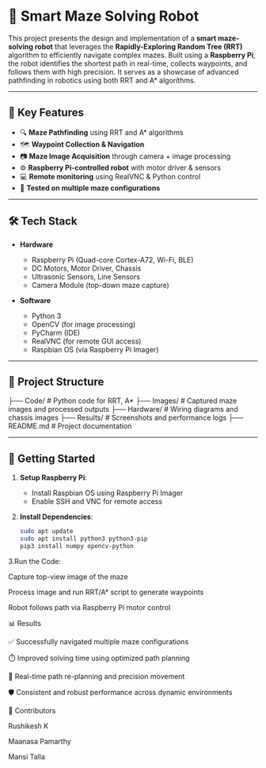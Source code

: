 # 🤖 Smart Maze Solving Robot

This project presents the design and implementation of a **smart maze-solving robot** that leverages the **Rapidly-Exploring Random Tree (RRT)** algorithm to efficiently navigate complex mazes. Built using a **Raspberry Pi**, the robot identifies the shortest path in real-time, collects waypoints, and follows them with high precision. It serves as a showcase of advanced pathfinding in robotics using both RRT and A* algorithms.

---

## 🧠 Key Features

- 🔍 **Maze Pathfinding** using RRT and A* algorithms  
- 🗺️ **Waypoint Collection & Navigation**  
- 📷 **Maze Image Acquisition** through camera + image processing  
- ⚙️ **Raspberry Pi-controlled robot** with motor driver & sensors  
- 💻 **Remote monitoring** using RealVNC & Python control  
- 🧪 **Tested on multiple maze configurations**  

---

## 🛠️ Tech Stack

- **Hardware**
  - Raspberry Pi (Quad-core Cortex-A72, Wi-Fi, BLE)
  - DC Motors, Motor Driver, Chassis
  - Ultrasonic Sensors, Line Sensors
  - Camera Module (top-down maze capture)

- **Software**
  - Python 3
  - OpenCV (for image processing)
  - PyCharm (IDE)
  - RealVNC (for remote GUI access)
  - Raspbian OS (via Raspberry Pi Imager)

---

## 📁 Project Structure

├── Code/ # Python code for RRT, A*
├── Images/ # Captured maze images and processed outputs
├── Hardware/ # Wiring diagrams and chassis images
├── Results/ # Screenshots and performance logs
├── README.md # Project documentation

---

## 🚀 Getting Started

1. **Setup Raspberry Pi**:
   - Install Raspbian OS using Raspberry Pi Imager
   - Enable SSH and VNC for remote access

3. **Install Dependencies**:
   ```bash
   sudo apt update
   sudo apt install python3 python3-pip
   pip3 install numpy opencv-python
   
3.Run the Code:

Capture top-view image of the maze

Process image and run RRT/A* script to generate waypoints

Robot follows path via Raspberry Pi motor control

📊 Results

✅ Successfully navigated multiple maze configurations

⏱️ Improved solving time using optimized path planning

🧠 Real-time path re-planning and precision movement

🛡️ Consistent and robust performance across dynamic environments


👥 Contributors

Rushikesh K

Maanasa Pamarthy

Mansi Talla
